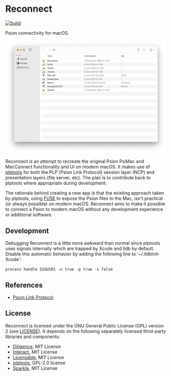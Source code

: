 # Reconnect

[![build](https://github.com/inseven/PsiMac/actions/workflows/build.yaml/badge.svg)](https://github.com/inseven/PsiMac/actions/workflows/build.yaml)

Psion connectivity for macOS.

<img width="1053" src="images/screenshot@2x.png">

Reconnect is an attempt to recreate the original Psion PsiMac and MacConnect functionality and UI on modern macOS. It makes use of [plptools](https://github.com/rrthomas/plptools/) for both the PLP (Psion Link Protocol) session layer (NCP) and presentation layers (file server, etc). The plan is to contribute back to plptools where appropriate during development.

The rationale behind creating a new app is that the existing approach taken by plptools, using [FUSE](https://en.wikipedia.org/wiki/Filesystem_in_Userspace) to expose the Psion files to the Mac, isn't practical (or always possible) on modern macOS. Reconnect aims to make it possible to connect a Psion to modern macOS without any development experience or additional software.

## Development

Debugging Reconnect is a little more awkward than normal since plptools uses signals internally which are trapped by Xcode and lldb by default. Disable this automatic behavior by adding the following line to '~/.lldbinit-Xcode':

```
process handle SIGUSR1 -n true -p true -s false
```

## References

- [Psion Link Protocol](https://thoukydides.github.io/riscos-psifs/plp.html)

## License

Reconnect is licensed under the GNU General Public License (GPL) version 2 (see [LICENSE](LICENSE)). It depends on the following separately licensed third-party libraries and components:

- [Diligence](https://github.com/inseven/diligence), MIT License
- [Interact](https://github.com/inseven/interact), MIT License
- [Licensable](https://github.com/inseven/licensable), MIT License
- [plptools](https://github.com/rrthomas/plptools/), GPL-2.0 license
- [Sparkle](https://sparkle-project.org), MIT License
